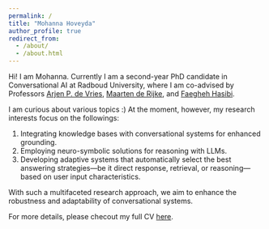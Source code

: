 ```yaml
---
permalink: /
title: "Mohanna Hoveyda"
author_profile: true
redirect_from: 
  - /about/
  - /about.html
---
```


Hi! I am Mohanna. 
Currently I am a second-year PhD candidate in Conversational AI at Radboud University, where I am co-advised by Professors [Arjen P. de Vries](https://www.ru.nl/personen/vries-a-de), [Maarten de Rijke](https://staff.fnwi.uva.nl/m.derijke/), and [Faegheh Hasibi](https://hasibi.com/).

I am curious about various topics :) At the moment, however, my research interests focus on the followings:
1. Integrating knowledge bases with conversational systems for enhanced grounding.
2. Employing neuro-symbolic solutions for reasoning with LLMs.
3. Developing adaptive systems that automatically select the best answering strategies—be it direct response, retrieval, or reasoning—based on user input characteristics.

With such a multifaceted research approach, we aim to enhance the robustness and adaptability of conversational systems.

For more details, please checout my full CV [here](link_to_your_CV).

<!-- 
A data-driven personal website
======
blah blah -->
